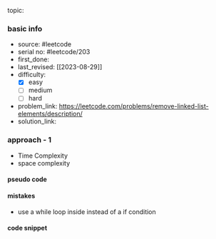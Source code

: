 topic:

### basic info
- source: #leetcode 
- serial no: #leetcode/203
- first_done: 
- last_revised: [[2023-08-29]]
- difficulty:
	- [x] easy
	- [ ] medium
	- [ ] hard
- problem_link: https://leetcode.com/problems/remove-linked-list-elements/description/
- solution_link:

### approach - 1
- Time Complexity
- space complexity

#### pseudo code

#### mistakes
- use a while loop inside instead of a if condition
#### code snippet
```python

```
